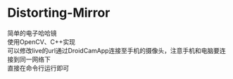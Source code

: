 # Distorting-Mirror
简单的电子哈哈镜  
使用OpenCV、C++实现  
可以修改live的url通过DroidCamApp连接至手机的摄像头，注意手机和电脑要连接到同一网络下  
直接在命令行运行即可
